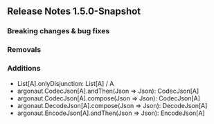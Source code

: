 ## Release Notes 1.5.0-Snapshot

### Breaking changes & bug fixes

### Removals

### Additions
+ List[A].onlyDisjunction: List[A] \/ A
+ argonaut.CodecJson[A].andThen(Json => Json): CodecJson[A]
+ argonaut.CodecJson[A].compose(Json => Json): CodecJson[A]
+ argonaut.DecodeJson[A].compose(Json => Json): DecodeJson[A]
+ argonaut.EncodeJson[A].andThen(Json => Json): EncodeJson[A]